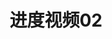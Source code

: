---
layout: dev-video
categories: encounter
tag: video
title: "进度视频02"
short-description: B站上的开发进度视频02
img: assets/encounter/02.png
direct-link: https://www.bilibili.com/video/BV1jt4y1i7EG
bilibili: <iframe class="responsive-video-container" src="//player.bilibili.com/player.html?aid=627532083&bvid=BV1jt4y1i7EG&cid=247924555&page=1" scrolling="no" border="0" frameborder="no" framespacing="0" allowfullscreen="true"> </iframe>
---